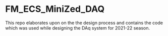 # FM_ECS_MiniZed_DAQ
This repo elaborates upon on the the design process and contains the code which was used while designing the DAq system for 2021-22 season. 
